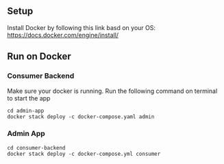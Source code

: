 ## Setup

Install Docker by following this link basd on your OS: https://docs.docker.com/engine/install/

## Run on Docker

### Consumer Backend
Make sure your docker is running. Run the following command on terminal to start the app
```
cd admin-app
docker stack deploy -c docker-compose.yaml admin
```

### Admin App
```
cd consumer-backend
docker stack deploy -c docker-compose.yml consumer
```
